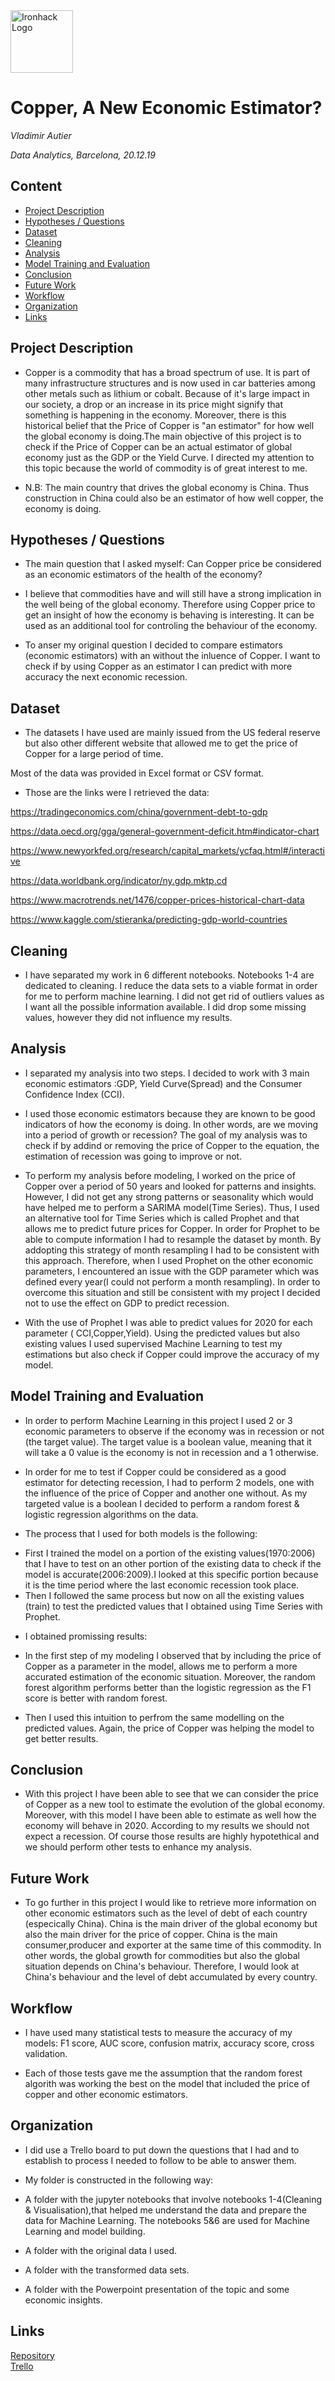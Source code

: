 <img src="https://bit.ly/2VnXWr2" alt="Ironhack Logo" width="100"/>

# Copper, A New Economic Estimator?

*Vladimir Autier*

*Data Analytics, Barcelona, 20.12.19*

## Content
- [Project Description](#project-description)
- [Hypotheses / Questions](#hypotheses-questions)
- [Dataset](#dataset)
- [Cleaning](#cleaning)
- [Analysis](#analysis)
- [Model Training and Evaluation](#model-training-and-evaluation)
- [Conclusion](#conclusion)
- [Future Work](#future-work)
- [Workflow](#workflow)
- [Organization](#organization)
- [Links](#links)

## Project Description

* Copper is a commodity that has a broad spectrum of use. It is part of many infrastructure structures and is now used in car batteries among other metals such as lithium or cobalt. Because of it's large impact in our society, a drop or an increase in its price might signify that something is happening in the economy. Moreover, there is this historical belief that the Price of Copper is "an estimator" for how well the global economy is doing.The main objective of this project is to check if the Price of Copper can be an actual estimator of global economy just as the GDP or the Yield Curve. I directed my attention to this topic because the world of commodity is of great interest to me.

* N.B: The main country that drives the global economy is China. Thus construction in China could also be an estimator of how well copper, the economy is doing.

## Hypotheses / Questions

* The main question that I asked myself: Can Copper price be considered as an economic estimators of the health of the economy?

* I believe that commodities have and will still have a strong implication in the well being of the global economy. Therefore using Copper price to get an insight of how the economy is behaving is interesting. It can be used as an additional tool for controling the behaviour of the economy.

* To anser my original question I decided to compare estimators (economic estimators) with an without the inluence of Copper.
  I want to check if by using Copper as an estimator I can predict with more accuracy the next economic recession.

## Dataset

* The datasets I have used are mainly issued from the US federal reserve but also other different website that allowed me to get the price of Copper for a large period of time.

 Most of the data was provided in Excel format or CSV format.

* Those are the links were I retrieved the data:

 https://tradingeconomics.com/china/government-debt-to-gdp

 https://data.oecd.org/gga/general-government-deficit.htm#indicator-chart

 https://www.newyorkfed.org/research/capital_markets/ycfaq.html#/interactive

 https://data.worldbank.org/indicator/ny.gdp.mktp.cd

 https://www.macrotrends.net/1476/copper-prices-historical-chart-data

 https://www.kaggle.com/stieranka/predicting-gdp-world-countries
 
## Cleaning

* I have separated my work in 6 different notebooks. Notebooks 1-4 are dedicated to cleaning. I reduce the data sets to a viable format in order for me to perform machine learning. I did not get rid of outliers values as I want all the possible information available. I did drop some missing values, however they did not influence my results.

## Analysis

* I separated my analysis into two steps. I decided to work with 3 main economic estimators :GDP, Yield Curve(Spread) and the Consumer Confidence Index (CCI).

* I used those economic estimators because they are known to be good indicators of how the economy is doing. In other words, are we moving into a period of growth or recession? The goal of my analysis was to check if by addind or removing the price of Copper to the equation, the estimation of recession was going to improve or not.

* To perform my analysis before modeling, I worked on the price of Copper over a period of 50 years and looked for patterns and insights. However, I did not get any strong patterns or seasonality which would have helped me to perform a SARIMA model(Time Series). Thus, I used an alternative tool for Time Series which is called Prophet and that allows me to predict future prices for Copper. In order for Prophet to be able to compute information I had to resample the dataset by month. By addopting this strategy of month resampling I had to be consistent with this approach. Therefore, when I used Prophet on the other economic parameters, I encountered an issue with the GDP parameter which was defined every year(I could not perform a month resampling). In order to overcome this situation and still be consistent with my project I decided not to use the effect on GDP to predict recession.

* With the use of Prophet I was able to predict values for 2020 for each parameter ( CCI,Copper,Yield). Using the predicted values but also existing values I used supervised Machine Learning to test my estimations but also check if Copper could improve the accuracy of my model.

## Model Training and Evaluation

* In order to perform Machine Learning in this project I used 2 or 3 economic parameters to observe if the economy was in recession or not (the target value). The target value is a boolean value, meaning that it will take a 0 value is the economy is not in recession and a 1 otherwise. 

* In order for me to test if Copper could be considered as a good estimator for detecting recession, I had to perform 2 models, one with the influence of the price of Copper and another one without. As my targeted value is a boolean I decided to perform a random forest & logistic regression algorithms on the data.

* The process that I used for both models is the following:

- First I trained the model on a portion of the existing values(1970:2006) that I have to test on an other portion of the existing data to check if the model is accurate(2006:2009).I looked at this specific portion because it is the time period where the last economic recession took place. 
- Then I followed the same process but now on all the existing values (train) to test the predicted values that I obtained using Time Series with Prophet.

* I obtained promissing results:

- In the first step of my modeling I observed that by including the price of Copper as a parameter in the model, allows me to perform a more accurated estimation of the economic situation. Moreover, the random forest algorithm performs better than the logistic regression as the F1 score is better with random forest.

- Then I used this intuition to perfrom the same modelling on the predicted values. Again, the price of Copper was helping the model to get better results.

## Conclusion

* With this project I have been able to see that we can consider the price of Copper as a new tool to estimate the evolution of the global economy. Moreover, with this model I have been able to estimate as well how the economy will behave in 2020. According to my results we should not expect a recession. Of course those results are highly hypotethical and we should perform other tests to enhance my analysis.

## Future Work

* To go further in this project I would like to retrieve more information on other economic estimators such as the level of debt of each country (especically China). China is the main driver of the global economy but also the main driver for the price of copper. China is the main consumer,producer and exporter at the same time of this commodity. In other words, the global growth for commodities but also the global situation depends on China's behaviour. Therefore, I would look at China's behaviour and the level of debt accumulated by every country.

## Workflow

* I have used many statistical tests to measure the accuracy of my models:
F1 score, AUC score, confusion matrix, accuracy score, cross validation.

* Each of those tests gave me the assumption that the random forest algorith was working the best on the model that included the price of copper and other economic estimators.

## Organization

* I did use a Trello board to put down the questions that I had and to establish to process I needed to follow to be able to answer them.

* My folder is constructed in the following way:

- A folder with the jupyter notebooks that involve notebooks 1-4(Cleaning & Visualisation),that helped me understand the data and prepare the data for Machine Learning. The notebooks 5&6 are used for Machine Learning and model building.

- A folder with the original data I used.

- A folder with the transformed data sets.

- A folder with the Powerpoint presentation of the topic and some economic insights.

## Links

[Repository](https://github.com/)  
[Trello](https://trello.com/b/QmImtGq1/final-project)  
